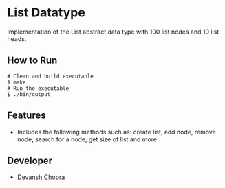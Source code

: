 # List Datatype
Implementation of the List abstract data type with 100 list nodes and 10 list heads.

## How to Run
```
# Clean and build executable
$ make
# Run the executable
$ ./bin/output
```

## Features 
- Includes the following methods such as: create list, add node, remove node, search for a node, get size of list and more

## Developer
- [Devansh Chopra](https://github.com/dchop)